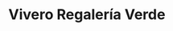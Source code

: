 ---
title: "Vivero Regalería Verde"
url: /san-juan/vivero-regaleria-verde/
shop: centro de jardinería
---